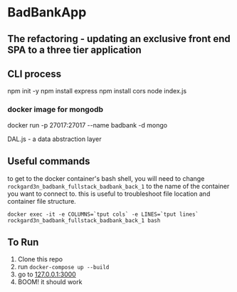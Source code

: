 # BadBankApp
## The refactoring - updating an exclusive front end SPA to a three tier application

## CLI process
npm init -y
npm install express
npm install cors
node index.js
### docker image for mongodb 
docker run -p 27017:27017 --name badbank -d mongo

DAL.js - a data abstraction layer 

## Useful commands

to get to the docker container's bash shell, you will need to change `rockgard3n_badbank_fullstack_badbank_back_1` to the name of the container you want to connect to. this is useful to troubleshoot file location and container file structure.
```
docker exec -it -e COLUMNS=`tput cols` -e LINES=`tput lines` rockgard3n_badbank_fullstack_badbank_back_1 bash
```

## To Run

1. Clone this repo
2. run `docker-compose up --build`
3. go to [127.0.0.1:3000](127.0.0.1:3000)
4. BOOM! it should work